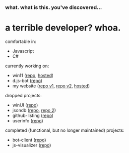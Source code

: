 ### what. what is this. you've discovered...

# a terrible developer? whoa.

comfortable in:
- Javascript
- C#

currently working on:
- win11 ([repo](https://github.com/arynthernium/win11), [hosted](https://aryn.dev/win11))
- d.js-bot ([repo](https://github.com/arynthernium/d.js-bot))
- my website ([repo v1](https://github.com/arynthernium/website-v1), [repo v2](https://github.com/arynthernium/website-v2), [hosted](https://aryn.dev/))

dropped projects:
- winUI ([repo](https://github.com/arynthernium/winUI))
- jsondb ([repo](https://github.com/arynthernium/jsondb), [repo 2](https://github.com/arynthernium/jsondb-gui))
- github-listing ([repo](https://github.com/arynthernium/github-listing))
- userinfo ([repo](https://github.com/arynthernium/userinfo))

completed (functional, but no longer maintained) projects:
- bot-client ([repo](https://github.com/arynthernium/bot-client))
- js-visualizer ([repo](https://github.com/arynthernium/js-visualizer))
